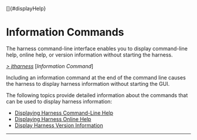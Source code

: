 <!---
  $Id$

  Copyright (c) 2001, 2024, Oracle and/or its affiliates. All rights reserved.
  DO NOT ALTER OR REMOVE COPYRIGHT NOTICES OR THIS FILE HEADER.

  This code is free software; you can redistribute it and/or modify it
  under the terms of the GNU General Public License version 2 only, as
  published by the Free Software Foundation.  Oracle designates this
  particular file as subject to the "Classpath" exception as provided
  by Oracle in the LICENSE file that accompanied this code.

  This code is distributed in the hope that it will be useful, but WITHOUT
  ANY WARRANTY; without even the implied warranty of MERCHANTABILITY or
  FITNESS FOR A PARTICULAR PURPOSE.  See the GNU General Public License
  version 2 for more details (a copy is included in the LICENSE file that
  accompanied this code).

  You should have received a copy of the GNU General Public License version
  2 along with this work; if not, write to the Free Software Foundation,
  Inc., 51 Franklin St, Fifth Floor, Boston, MA 02110-1301 USA.

  Please contact Oracle, 500 Oracle Parkway, Redwood Shores, CA 94065 USA
  or visit www.oracle.com if you need additional information or have any
  questions.
-->

[]{#displayHelp}

# Information Commands

The harness command-line interface enables you to display command-line help, online help, or version
information without starting the harness.

[*\> jtharness*](aboutExamples.html) \[*Information Command*\]

Including an information command at the end of the command line causes the harness to display
harness information without starting the GUI.

The following topics provide detailed information about the commands that can be used to display
harness information:

-   [Displaying Harness Command-Line Help](commandHelp.html)
-   [Displaying Harness Online Help](onlineHelp.html)
-   [Display Harness Version Information](versionInfo.html)

----------------------------------------------------------------------------------------------------


